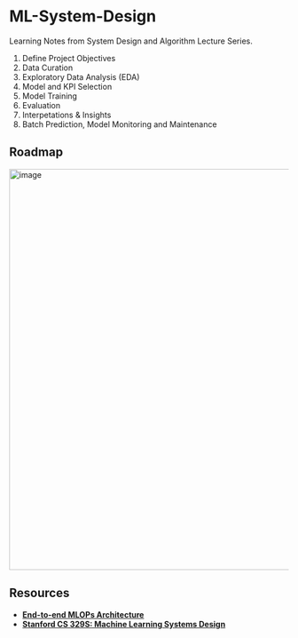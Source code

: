 # ML-System-Design
Learning Notes from System Design and Algorithm Lecture Series.

1. Define Project Objectives
2. Data Curation
3. Exploratory Data Analysis (EDA)
4. Model and KPI Selection
5. Model Training
6. Evaluation
7. Interpetations & Insights
8. Batch Prediction, Model Monitoring and Maintenance

## Roadmap

<img width="722" alt="image" src="https://user-images.githubusercontent.com/46979228/178323796-f23cfc46-e60c-42f6-97e7-f38da8983975.png">

## Resources

- [**End-to-end MLOPs Architecture**](https://arxiv.org/pdf/2205.02302.pdf)
- [**Stanford CS 329S: Machine Learning Systems Design**](https://stanford-cs329s.github.io/syllabus.html)
